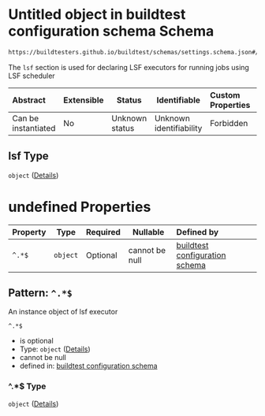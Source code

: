 # Untitled object in buildtest configuration schema Schema

```txt
https://buildtesters.github.io/buildtest/schemas/settings.schema.json#/properties/executors/properties/lsf
```

The `lsf` section is used for declaring LSF executors for running jobs using LSF scheduler


| Abstract            | Extensible | Status         | Identifiable            | Custom Properties | Additional Properties | Access Restrictions | Defined In                                                                   |
| :------------------ | ---------- | -------------- | ----------------------- | :---------------- | --------------------- | ------------------- | ---------------------------------------------------------------------------- |
| Can be instantiated | No         | Unknown status | Unknown identifiability | Forbidden         | Allowed               | none                | [settings.schema.json\*](../out/settings.schema.json "open original schema") |

## lsf Type

`object` ([Details](settings-properties-executors-properties-lsf.md))

# undefined Properties

| Property | Type     | Required | Nullable       | Defined by                                                                                                                                                                                              |
| :------- | -------- | -------- | -------------- | :------------------------------------------------------------------------------------------------------------------------------------------------------------------------------------------------------ |
| `^.*$`   | `object` | Optional | cannot be null | [buildtest configuration schema](settings-definitions-lsf.md "https&#x3A;//buildtesters.github.io/buildtest/schemas/settings.schema.json#/properties/executors/properties/lsf/patternProperties/^.\*$") |

## Pattern: `^.*$`

An instance object of lsf executor


`^.*$`

-   is optional
-   Type: `object` ([Details](settings-definitions-lsf.md))
-   cannot be null
-   defined in: [buildtest configuration schema](settings-definitions-lsf.md "https&#x3A;//buildtesters.github.io/buildtest/schemas/settings.schema.json#/properties/executors/properties/lsf/patternProperties/^.\*$")

### ^.\*$ Type

`object` ([Details](settings-definitions-lsf.md))
